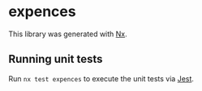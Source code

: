 # expences

This library was generated with [Nx](https://nx.dev).

## Running unit tests

Run `nx test expences` to execute the unit tests via [Jest](https://jestjs.io).
